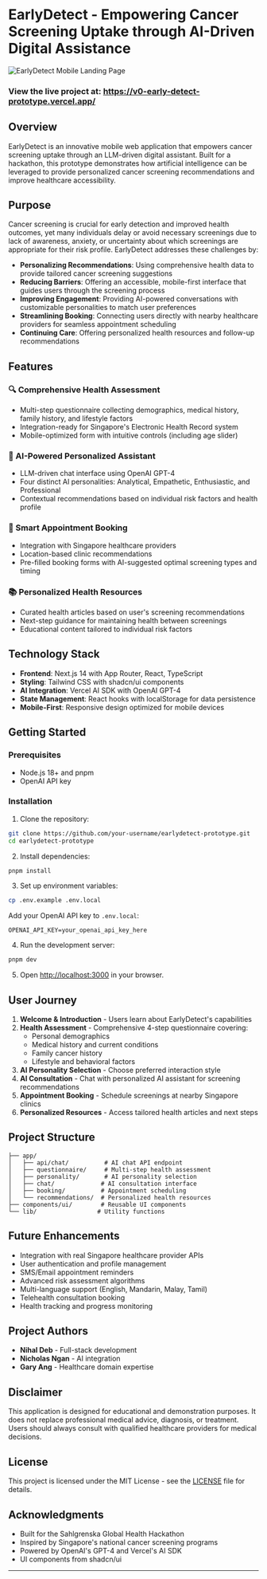 # EarlyDetect - Empowering Cancer Screening Uptake through AI-Driven Digital Assistance

![EarlyDetect Mobile Landing Page](./public/mobile-landing-page.jpg)

### View the live project at: https://v0-early-detect-prototype.vercel.app/

## Overview

EarlyDetect is an innovative mobile web application that empowers cancer screening uptake through an LLM-driven digital assistant. Built for a hackathon, this prototype demonstrates how artificial intelligence can be leveraged to provide personalized cancer screening recommendations and improve healthcare accessibility.

## Purpose

Cancer screening is crucial for early detection and improved health outcomes, yet many individuals delay or avoid necessary screenings due to lack of awareness, anxiety, or uncertainty about which screenings are appropriate for their risk profile. EarlyDetect addresses these challenges by:

- **Personalizing Recommendations**: Using comprehensive health data to provide tailored cancer screening suggestions
- **Reducing Barriers**: Offering an accessible, mobile-first interface that guides users through the screening process
- **Improving Engagement**: Providing AI-powered conversations with customizable personalities to match user preferences
- **Streamlining Booking**: Connecting users directly with nearby healthcare providers for seamless appointment scheduling
- **Continuing Care**: Offering personalized health resources and follow-up recommendations

## Features

### 🔍 Comprehensive Health Assessment
- Multi-step questionnaire collecting demographics, medical history, family history, and lifestyle factors
- Integration-ready for Singapore's Electronic Health Record system
- Mobile-optimized form with intuitive controls (including age slider)

### 🤖 AI-Powered Personalized Assistant
- LLM-driven chat interface using OpenAI GPT-4
- Four distinct AI personalities: Analytical, Empathetic, Enthusiastic, and Professional
- Contextual recommendations based on individual risk factors and health profile

### 📅 Smart Appointment Booking
- Integration with Singapore healthcare providers
- Location-based clinic recommendations
- Pre-filled booking forms with AI-suggested optimal screening types and timing

### 📚 Personalized Health Resources
- Curated health articles based on user's screening recommendations
- Next-step guidance for maintaining health between screenings
- Educational content tailored to individual risk factors

## Technology Stack

- **Frontend**: Next.js 14 with App Router, React, TypeScript
- **Styling**: Tailwind CSS with shadcn/ui components
- **AI Integration**: Vercel AI SDK with OpenAI GPT-4
- **State Management**: React hooks with localStorage for data persistence
- **Mobile-First**: Responsive design optimized for mobile devices

## Getting Started

### Prerequisites
- Node.js 18+ and pnpm
- OpenAI API key

### Installation

1. Clone the repository:
```bash
git clone https://github.com/your-username/earlydetect-prototype.git
cd earlydetect-prototype
```

2. Install dependencies:
```bash
pnpm install
```

3. Set up environment variables:
```bash
cp .env.example .env.local
```

Add your OpenAI API key to `.env.local`:
```
OPENAI_API_KEY=your_openai_api_key_here
```

4. Run the development server:
```bash
pnpm dev
```

5. Open [http://localhost:3000](http://localhost:3000) in your browser.

## User Journey

1. **Welcome & Introduction** - Users learn about EarlyDetect's capabilities
2. **Health Assessment** - Comprehensive 4-step questionnaire covering:
   - Personal demographics
   - Medical history and current conditions
   - Family cancer history
   - Lifestyle and behavioral factors
3. **AI Personality Selection** - Choose preferred interaction style
4. **AI Consultation** - Chat with personalized AI assistant for screening recommendations
5. **Appointment Booking** - Schedule screenings at nearby Singapore clinics
6. **Personalized Resources** - Access tailored health articles and next steps

## Project Structure

```
├── app/ 
│   ├── api/chat/          # AI chat API endpoint
│   ├── questionnaire/     # Multi-step health assessment
│   ├── personality/       # AI personality selection
│   ├── chat/             # AI consultation interface
│   ├── booking/          # Appointment scheduling
│   └── recommendations/  # Personalized health resources
├── components/ui/        # Reusable UI components
└── lib/                 # Utility functions
```

## Future Enhancements

- Integration with real Singapore healthcare provider APIs
- User authentication and profile management
- SMS/Email appointment reminders
- Advanced risk assessment algorithms
- Multi-language support (English, Mandarin, Malay, Tamil)
- Telehealth consultation booking
- Health tracking and progress monitoring

## Project Authors

- **Nihal Deb** - Full-stack development
- **Nicholas Ngan** - AI integration
- **Gary Ang** - Healthcare domain expertise

## Disclaimer

This application is designed for educational and demonstration purposes. It does not replace professional medical advice, diagnosis, or treatment. Users should always consult with qualified healthcare providers for medical decisions.

## License

This project is licensed under the MIT License - see the [LICENSE](LICENSE) file for details.

## Acknowledgments

- Built for the Sahlgrenska Global Health Hackathon
- Inspired by Singapore's national cancer screening programs
- Powered by OpenAI's GPT-4 and Vercel's AI SDK
- UI components from shadcn/ui

---
```
